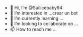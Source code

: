 - 👋 Hi, I’m @Suilicebaby94
- 👀 I’m interested in ...crear un bot
- 🌱 I’m currently learning ...
- 💞️ I’m looking to collaborate on ...
- 📫 How to reach me ...

<!---
Suilicebaby94/Suilicebaby94 is a ✨ special ✨ repository because its `README.md` (this file) appears on your GitHub profile.
You can click the Preview link to take a look at your changes.
--->
